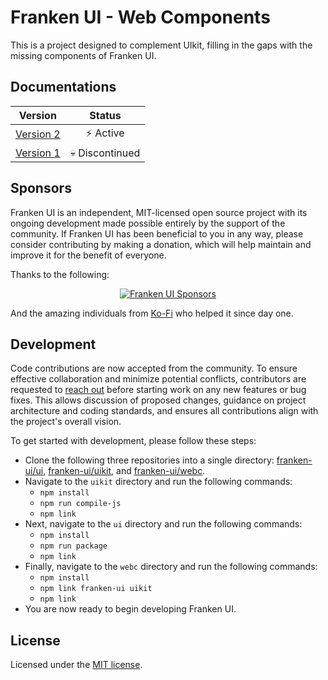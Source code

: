 # Franken UI - Web Components

This is a project designed to complement UIkit, filling in the gaps with the missing components of Franken UI.

## Documentations

|               **Version**               |   **Status**   |
|:---------------------------------------:|:--------------:|
| [Version 2](https://franken-ui.dev)     | ⚡ Active       |
| [Version 1](https://uno.franken-ui.dev) | 💀 Discontinued |

## Sponsors

Franken UI is an independent, MIT-licensed open source project with its ongoing development made possible entirely by the support of the community. If Franken UI has been beneficial to you in any way, please consider contributing by making a donation, which will help maintain and improve it for the benefit of everyone.

Thanks to the following:

<p align="center">
  <a target="_blank" href="https://next.franken-ui.dev/#sponsors">
    <img alt="Franken UI Sponsors" src="https://next.franken-ui.dev/images/sponsors/all.png" />
  </a>
</p>

And the amazing individuals from [Ko-Fi](https://ko-fi.com/sveltecult) who helped it since day one.

## Development

Code contributions are now accepted from the community. To ensure effective collaboration and minimize potential conflicts, contributors are requested to [reach out](mailto:reden@franken-ui.dev) before starting work on any new features or bug fixes. This allows discussion of proposed changes, guidance on project architecture and coding standards, and ensures all contributions align with the project's overall vision.

To get started with development, please follow these steps:

* Clone the following three repositories into a single directory: [franken-ui/ui](https://github.com/franken-ui/ui), [franken-ui/uikit](https://github.com/franken-ui/uikit), and [franken-ui/webc](https://github.com/franken-ui/webc).
* Navigate to the `uikit` directory and run the following commands:
  * `npm install`
  * `npm run compile-js`
  * `npm link`
* Next, navigate to the `ui` directory and run the following commands:
  * `npm install`
  * `npm run package`
  * `npm link`
* Finally, navigate to the `webc` directory and run the following commands:
  * `npm install`
  * `npm link franken-ui uikit`
  * `npm link`
* You are now ready to begin developing Franken UI.

## License

Licensed under the [MIT license](https://github.com/franken-ui/webc/blob/master/LICENSE.md).